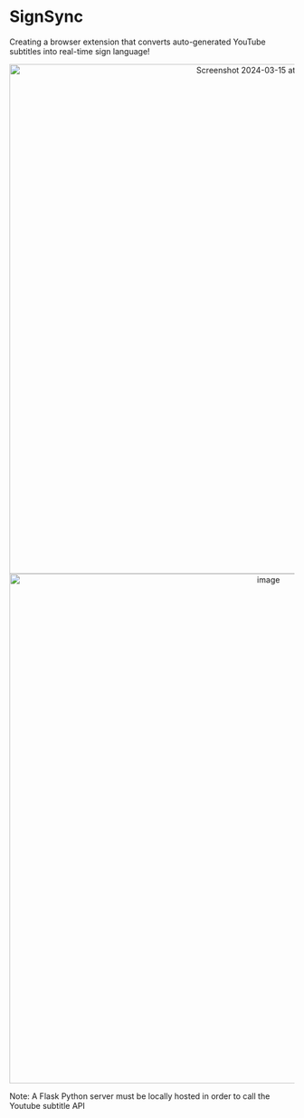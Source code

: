 # SignSync

Creating a browser extension that converts auto-generated YouTube subtitles into real-time sign language!




<div align="center">
  <img width="900" alt="Screenshot 2024-03-15 at 5 05 36 PM" src="https://github.com/SamChenYu/SignSync/assets/150127006/235c337e-5ca5-492e-8dbb-e2932df6f64a">
  <img width="900" alt="image" src="https://github.com/SamChenYu/SignSync/assets/150127006/fd48af5f-edae-42a6-9334-c189d34a2763">
</div>

Note: A Flask Python server must be locally hosted in order to call the Youtube subtitle API
